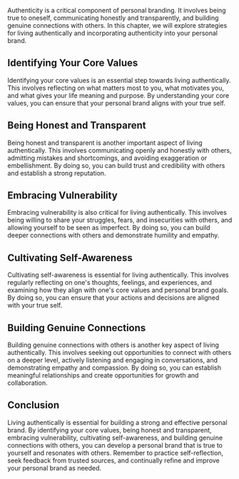 
Authenticity is a critical component of personal branding. It involves being true to oneself, communicating honestly and transparently, and building genuine connections with others. In this chapter, we will explore strategies for living authentically and incorporating authenticity into your personal brand.

Identifying Your Core Values
----------------------------

Identifying your core values is an essential step towards living authentically. This involves reflecting on what matters most to you, what motivates you, and what gives your life meaning and purpose. By understanding your core values, you can ensure that your personal brand aligns with your true self.

Being Honest and Transparent
----------------------------

Being honest and transparent is another important aspect of living authentically. This involves communicating openly and honestly with others, admitting mistakes and shortcomings, and avoiding exaggeration or embellishment. By doing so, you can build trust and credibility with others and establish a strong reputation.

Embracing Vulnerability
-----------------------

Embracing vulnerability is also critical for living authentically. This involves being willing to share your struggles, fears, and insecurities with others, and allowing yourself to be seen as imperfect. By doing so, you can build deeper connections with others and demonstrate humility and empathy.

Cultivating Self-Awareness
--------------------------

Cultivating self-awareness is essential for living authentically. This involves regularly reflecting on one's thoughts, feelings, and experiences, and examining how they align with one's core values and personal brand goals. By doing so, you can ensure that your actions and decisions are aligned with your true self.

Building Genuine Connections
----------------------------

Building genuine connections with others is another key aspect of living authentically. This involves seeking out opportunities to connect with others on a deeper level, actively listening and engaging in conversations, and demonstrating empathy and compassion. By doing so, you can establish meaningful relationships and create opportunities for growth and collaboration.

Conclusion
----------

Living authentically is essential for building a strong and effective personal brand. By identifying your core values, being honest and transparent, embracing vulnerability, cultivating self-awareness, and building genuine connections with others, you can develop a personal brand that is true to yourself and resonates with others. Remember to practice self-reflection, seek feedback from trusted sources, and continually refine and improve your personal brand as needed.

